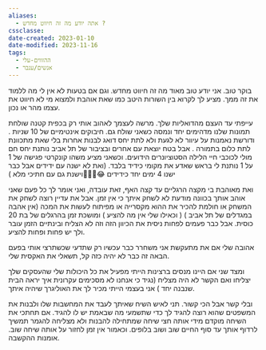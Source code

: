 ```yaml
---
aliases:
  - אתה יודע מה זה חיווט מחדש ?
cssclasse: 
date-created: 2023-01-10
date-modified: 2023-11-16
tags:
  - ההזווים-עלי
  - אנשים/ענבר
---
```


בוקר טוב. אני יודע טוב מאוד מה זה חיווט מחדש. וגם אם בטעות לא אין לי מה ללמוד את זה ממך. מציע לך לקרוא בין השורות היטב כמו שאת אוהבת ולמצוא מי לא חיווט את עצמו מהר או נכון.

 עייפתי עד העצם מהדואליות שלך. מרשה לעצמך לאהוב אותי רק בכפית קטנה שולחת תמונות שלנו מדהימים יחד ונמסה כשאני שולח גם. חיבוקים אינטימיים של 10 שניות . ודורשת נאמנות על עיוור לא לגעת ולא לתת יחס דואג לבנות אחרות בלי שאת מתכוונת לתת כלום בתמורה .
אבל בטח יוצאת עם אחרים ובציבור של תל אביב נותנת יחס חם מולי לכוכבי חיי הלילה הסטוציונרים הידועים. וכשאני מציע משהו קונקרטי פגישה של 1 על 1 נותנת לי בראש שאדע את מקומי כידיד בלבד.
(ואת לא ישנה עם ידידים אבל כבר ישנו 4 ימים יחד כידידים 😂🤷🏻‍♂️וישנת גם עם חתיכי מלא )

ואת מאוהבת בי מקצה הרגליים עד קצה האף, זאת עובדה,  ואני אומר לך כל פעם שאני אוהב אותך בכוונה מודעת לא לשחק איתך כי אין זמן. אבל את עדיין רוצה לשחק את המשחק או חולמת להכיר את ההוא מקסרייה או מפיתוח לעשות את המכה (אין אהבה במגדלים של תל אביב ) ( וכאילו שלי אין מה להציע ) ומושכת זמן בהרגלים של בת 20 כוסית. אבל כבר פעמים לפחות ניסית את הכיוון הזה וזה לא הצליח ובינתיים הזמן עובר ולך יש פחות ופחות להציע.

אהובה שלי אם את מתעקשת אני משחרר כבר עכשיו רק שתדעי שכשתרצי אותי בפעם הבאה זה כבר לא יהיה כזה קל, תשאלי את האקסית שלי.

ומצד שני אם היינו מנסים ברצינות הייתי מפעיל את כל היכולות שלי שהעסקים שלך יצליחו ואם הקשר לא היה מצליח (נגיד כי אנחנו לא מסכימים עקרונית איך יראה הבית שנבנה יחד ) אני בעצמי הייתי מכיר לך את האוליגרך שיהיה איתך.  

ובלי קשר אבל הכי קשור. תני לאיש השיח שאיתך לעבד את המחשבות שלו ולבנות את המשפטים שהוא רוצה להגיד לך כדי שתשמעי מה שבאמת יש לו להגיד. אם תחתכי את השיחה מוקדם מידי אותה חצי שיחה שמתחילה להבנות ולא מצליחה להגמר תמשיך לרדוף אותך עד סוף החיים שוב ושוב בלופים.  וכאמור אין זמן לחזור על אותה שיחה שוב.  אומנות ההקשבה.
